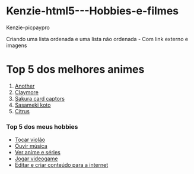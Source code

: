 # Kenzie-html5---Hobbies-e-filmes
Kenzie-picpaypro

Criando uma lista ordenada e uma lista não ordenada - Com link externo e imagens

<body>

<!--
1. Insira um Titulo apropriado para cada lista
2. Crie uma lista não ordenada com seus HOBIES, onde cada item é um link que redireciona para um site com detalhes sobre o hobie.
3. Crie uma lista ordenada com seus FILMES favoritos, onde cada item é um link que redireciona para um site com detalhes sobre o filme.
-->
  
  <h1>Top 5 dos melhores animes</h1>
   <ol>
     <li><a href="https://editorajbc.com.br/mangas/colecao/another/another-a-historia/">Another<a/>
     </li> 
     <li><a href="https://alternativanerd.com.br/animes-mangas/dica-de-leitura-claymore-grande-classico-conta-epica-jornada-da-guerreira-clare/">Claymore<a/>        </li> 
     <li><a href="https://alternativanerd.com.br/?s=sakura+card+captors">Sakura card captors<a/>                </li>
     <li><a href="https://alternativanerd.com.br/?s=sasameki+koto">Sasameki  koto<a/>
      </li> 
     <li><a href="https://alternativanerd.com.br/animes-mangas/yuri-navi-confira-os-mangas-yuri-mais-queridos-do-japao/">Citrus<a/>           </li>
   </ol>
   
  <h3>Top 5 dos meus hobbies</h3>
  <ul>
    <li><a href="https://primeirosacordes.com.br/viol-o-iniciante/aprenda-a-tocar-viol-o-sozinho-aula-1b">Tocar violão</li>
    <li><a href="https://www.infoescola.com/musica/historia-da-musica/">Ouvir música</li>
    <li><a href="https://wp.ufpel.edu.br/artenosul/2017/11/13/anime-do-japao-para-o-mundo/">Ver anime e séries </li>
    <li><a href="https://www.zoom.com.br/console-de-video-game/deumzoom/magnavox-odyssey-primeiro-videogame-do-mundo">Jogar videogame</li>
    <li><a href="https://www.youtube.com/watch?v=luiUrMWEGDI">Editar e criar conteúdo para a internet</li>
  </ul>
     
  
</body>
